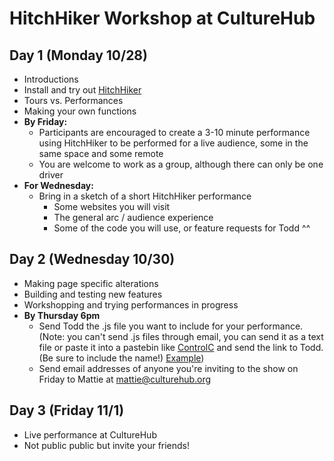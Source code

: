 # HitchHiker Workshop at CultureHub

## Day 1 (Monday 10/28)
- Introductions
- Install and try out [HitchHiker](https://github.com/toddwords/HitchHiker)
- Tours vs. Performances
- Making your own functions
- **By Friday:**
  - Participants are encouraged to create a 3-10 minute performance using HitchHiker to be performed for a live audience, some in the same space and some remote
  - You are welcome to work as a group, although there can only be one driver
- **For Wednesday:**
  - Bring in a sketch of a short HitchHiker performance
    - Some websites you will visit
    - The general arc / audience experience
    - Some of the code you will use, or feature requests for Todd ^^

## Day 2 (Wednesday 10/30)
- Making page specific alterations
- Building and testing new features
- Workshopping and trying performances in progress
- **By Thursday 6pm**
  - Send Todd the .js file you want to include for your performance. (Note: you can't send .js files through email, you can send it as a text file or paste it into a pastebin like [ControlC](https://controlc.com/) and send the link to Todd. (Be sure to include the name!) [Example](https://controlc.com/08dad594))
  - Send email addresses of anyone you're inviting to the show on Friday to Mattie at mattie@culturehub.org


## Day 3 (Friday 11/1)
- Live performance at CultureHub
- Not public public but invite your friends!
